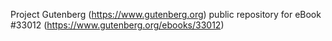 Project Gutenberg (https://www.gutenberg.org) public repository for eBook #33012 (https://www.gutenberg.org/ebooks/33012)
